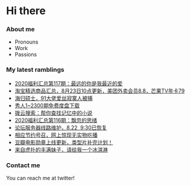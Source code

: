 # Hi there 

### About me
- Pronouns
- Work
- Passions 

### My latest ramblings
<!-- BLOGPOSTS:START -->
- [2020福利汇总第117期：最远的你是我最近的爱](https://fuliba2020.net/2020117.html)
- [淘宝精选商品汇总，8月23日10点更新，美团外卖会员8.8，芒果TV年卡79](https://fuliba2020.net/99.html)
- [海归硕士，91大佬爱丝寂寞人被捕](https://fuliba2020.net/aisijimoren.html)
- [秀人1~2300期免费度盘下载](https://fuliba2020.net/xiuren.html)
- [拨云搜索：帮你查找记忆中的小说](https://fuliba2020.net/boyunso.html)
- [2020福利汇总第116期：飘忽的思绪](https://fuliba2020.net/2020116.html)
- [论坛服务器线路维护，8.22  9:30已恢复](https://fuliba2020.net/gigsgigscloud.html)
- [相应节约号召，网上惊现无实物吃播](https://fuliba2020.net/pengpeng.html)
- [豆瓣电影勋章上线更新，类型片补完计划！](https://fuliba2020.net/gaofendianying.html)
- [来自虎扑的丰满妹子，请给我一个冰淇淋](https://fuliba2020.net/bingjilin.html)
<!-- BLOGPOSTS:END -->

### Contact me
You can reach me at twitter!
